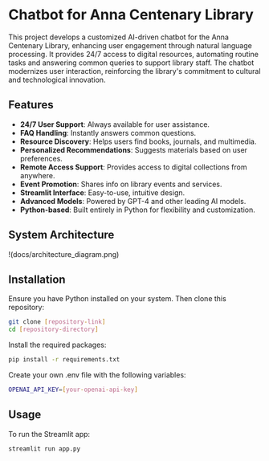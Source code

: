 # Chatbot for Anna Centenary Library

This project develops a customized AI-driven chatbot for the Anna Centenary Library, enhancing user engagement through natural language processing. It provides 24/7 access to digital resources, automating routine tasks and answering common queries to support library staff. The chatbot modernizes user interaction, reinforcing the library's commitment to cultural and technological innovation.

## Features

- **24/7 User Support**: Always available for user assistance.
- **FAQ Handling**: Instantly answers common questions.
- **Resource Discovery**: Helps users find books, journals, and multimedia.
- **Personalized Recommendations**: Suggests materials based on user preferences.
- **Remote Access Support**: Provides access to digital collections from anywhere.
- **Event Promotion**: Shares info on library events and services.
- **Streamlit Interface**: Easy-to-use, intuitive design.
- **Advanced Models**: Powered by GPT-4 and other leading AI models.
- **Python-based**: Built entirely in Python for flexibility and customization.

## System Architecture

!(docs/architecture_diagram.png)

## Installation
Ensure you have Python installed on your system. Then clone this repository:

```bash
git clone [repository-link]
cd [repository-directory]
```

Install the required packages:

```bash
pip install -r requirements.txt
```

Create your own .env file with the following variables:

```bash
OPENAI_API_KEY=[your-openai-api-key]
```

## Usage
To run the Streamlit app:

```bash
streamlit run app.py
```

